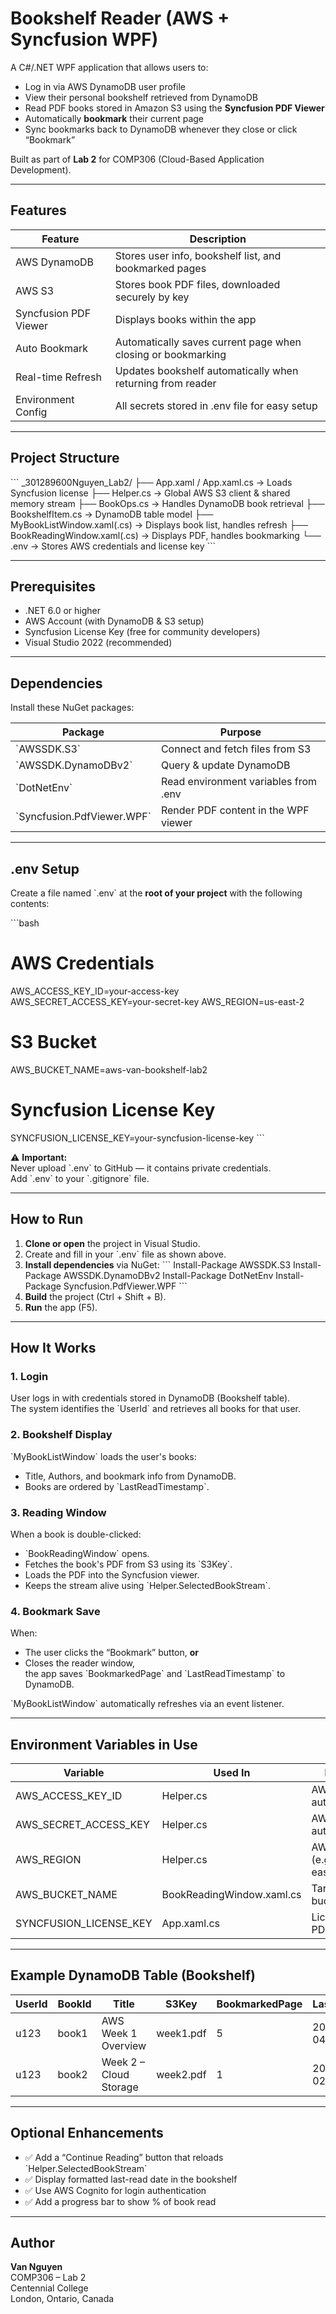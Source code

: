 ﻿# Bookshelf Reader (AWS + Syncfusion WPF)

A C#/.NET WPF application that allows users to:
- Log in via AWS DynamoDB user profile  
- View their personal bookshelf retrieved from DynamoDB  
- Read PDF books stored in Amazon S3 using the **Syncfusion PDF Viewer**  
- Automatically **bookmark** their current page  
- Sync bookmarks back to DynamoDB whenever they close or click “Bookmark”  

Built as part of **Lab 2** for COMP306 (Cloud-Based Application Development).  

---

## Features

| Feature | Description |
|----------|--------------|
| AWS DynamoDB | Stores user info, bookshelf list, and bookmarked pages |
| AWS S3 | Stores book PDF files, downloaded securely by key |
| Syncfusion PDF Viewer | Displays books within the app |
| Auto Bookmark | Automatically saves current page when closing or bookmarking |
| Real-time Refresh | Updates bookshelf automatically when returning from reader |
| Environment Config | All secrets stored in .env file for easy setup |

---

## Project Structure

\`\`\`
_301289600Nguyen_Lab2/
├── App.xaml / App.xaml.cs      → Loads Syncfusion license
├── Helper.cs                   → Global AWS S3 client & shared memory stream
├── BookOps.cs                  → Handles DynamoDB book retrieval
├── BookshelfItem.cs            → DynamoDB table model
├── MyBookListWindow.xaml(.cs)  → Displays book list, handles refresh
├── BookReadingWindow.xaml(.cs) → Displays PDF, handles bookmarking
└── .env                        → Stores AWS credentials and license key
\`\`\`

---

## Prerequisites

- .NET 6.0 or higher  
- AWS Account (with DynamoDB & S3 setup)  
- Syncfusion License Key (free for community developers)  
- Visual Studio 2022 (recommended)

---

## Dependencies

Install these NuGet packages:

| Package | Purpose |
|----------|----------|
| \`AWSSDK.S3\` | Connect and fetch files from S3 |
| \`AWSSDK.DynamoDBv2\` | Query & update DynamoDB |
| \`DotNetEnv\` | Read environment variables from .env |
| \`Syncfusion.PdfViewer.WPF\` | Render PDF content in the WPF viewer |

---

## .env Setup

Create a file named \`.env\` at the **root of your project** with the following contents:

\`\`\`bash
# AWS Credentials
AWS_ACCESS_KEY_ID=your-access-key
AWS_SECRET_ACCESS_KEY=your-secret-key
AWS_REGION=us-east-2

# S3 Bucket
AWS_BUCKET_NAME=aws-van-bookshelf-lab2

# Syncfusion License Key
SYNCFUSION_LICENSE_KEY=your-syncfusion-license-key
\`\`\`

⚠️ **Important:**  
Never upload \`.env\` to GitHub — it contains private credentials.  
Add \`.env\` to your \`.gitignore\` file.

---

## How to Run

1. **Clone or open** the project in Visual Studio.  
2. Create and fill in your \`.env\` file as shown above.  
3. **Install dependencies** via NuGet:
   \`\`\`
   Install-Package AWSSDK.S3
   Install-Package AWSSDK.DynamoDBv2
   Install-Package DotNetEnv
   Install-Package Syncfusion.PdfViewer.WPF
   \`\`\`
4. **Build** the project (Ctrl + Shift + B).  
5. **Run** the app (F5).

---

## How It Works

###  1. Login
User logs in with credentials stored in DynamoDB (Bookshelf table).  
The system identifies the \`UserId\` and retrieves all books for that user.

### 2. Bookshelf Display
\`MyBookListWindow\` loads the user's books:
- Title, Authors, and bookmark info from DynamoDB.  
- Books are ordered by \`LastReadTimestamp\`.

###  3. Reading Window
When a book is double-clicked:
- \`BookReadingWindow\` opens.  
- Fetches the book's PDF from S3 using its \`S3Key\`.  
- Loads the PDF into the Syncfusion viewer.  
- Keeps the stream alive using \`Helper.SelectedBookStream\`.

###  4. Bookmark Save
When:
- The user clicks the “Bookmark” button, **or**
- Closes the reader window,  
the app saves \`BookmarkedPage\` and \`LastReadTimestamp\` to DynamoDB.

\`MyBookListWindow\` automatically refreshes via an event listener.

---

## Environment Variables in Use

| Variable | Used In | Purpose |
|-----------|----------|----------|
| AWS_ACCESS_KEY_ID | Helper.cs | AWS authentication |
| AWS_SECRET_ACCESS_KEY | Helper.cs | AWS authentication |
| AWS_REGION | Helper.cs | AWS region (e.g., us-east-2) |
| AWS_BUCKET_NAME | BookReadingWindow.xaml.cs | Target S3 bucket |
| SYNCFUSION_LICENSE_KEY | App.xaml.cs | License for PDF viewer |

---

## Example DynamoDB Table (Bookshelf)

| UserId | BookId | Title | S3Key | BookmarkedPage | LastReadTimestamp |
|--------|--------|--------|--------|----------------|------------------|
| u123 | book1 | AWS Week 1 Overview | week1.pdf | 5 | 2025-10-04T15:22:00Z |
| u123 | book2 | Week 2 – Cloud Storage | week2.pdf | 1 | 2025-10-02T14:05:10Z |

---

## Optional Enhancements

- ✅ Add a “Continue Reading” button that reloads \`Helper.SelectedBookStream\`
- ✅ Display formatted last-read date in the bookshelf
- ✅ Use AWS Cognito for login authentication
- ✅ Add a progress bar to show % of book read

---

##  Author

**Van Nguyen**  
COMP306 – Lab 2  
Centennial College  
London, Ontario, Canada  

